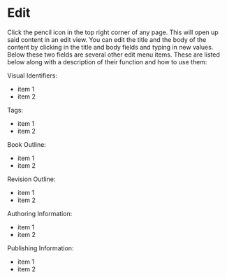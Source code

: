 Edit
==============
  
Click the pencil icon in the top right corner of any page. This will open up said content in an edit view. You can edit the title and the body of the content by clicking in the title and body fields and typing in new values. Below these two fields are several other edit menu items. These are listed below along with a description of their function and how to use them:

Visual Identifiers:
- item 1
- item 2

Tags:
- item 1
- item 2

Book Outline:
- item 1
- item 2

Revision Outline:
- item 1
- item 2

Authoring Information:
- item 1
- item 2

Publishing Information:
- item 1 
- item 2

